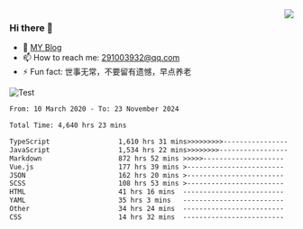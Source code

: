<img align='right' src='https://github-readme-stats.vercel.app/api?username=niaogege&show_icons=true&theme=radical'/>

### Hi there 👋

- 🌱 [MY Blog](https://bythewayer.com/)
- 📫 How to reach me: 291003932@qq.com
- ⚡ Fun fact:  世事无常，不要留有遗憾，早点养老

![Test](https://github-readme-stats.vercel.app/api/top-langs/?username=niaogege&layout=compact)

<!--START_SECTION:waka-->

```txt
From: 10 March 2020 - To: 23 November 2024

Total Time: 4,640 hrs 23 mins

TypeScript                 1,610 hrs 31 mins>>>>>>>>>----------------   34.71 %
JavaScript                 1,534 hrs 22 mins>>>>>>>>-----------------   33.07 %
Markdown                   872 hrs 52 mins >>>>>--------------------   18.81 %
Vue.js                     177 hrs 39 mins >------------------------   03.83 %
JSON                       162 hrs 20 mins >------------------------   03.50 %
SCSS                       108 hrs 53 mins >------------------------   02.35 %
HTML                       41 hrs 16 mins  -------------------------   00.89 %
YAML                       35 hrs 3 mins   -------------------------   00.76 %
Other                      34 hrs 24 mins  -------------------------   00.74 %
CSS                        14 hrs 32 mins  -------------------------   00.31 %
```

<!--END_SECTION:waka-->
